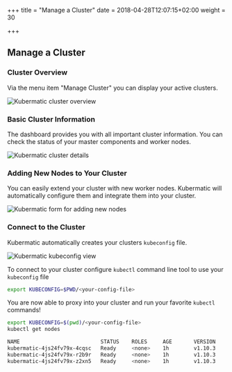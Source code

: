 +++
title = "Manage a Cluster"
date = 2018-04-28T12:07:15+02:00
weight = 30

+++

## Manage a Cluster

### Cluster Overview

Via the menu item "Manage Cluster" you can display your active clusters.

![Kubermatic cluster overview](/img/kubermatic/v2.12/getting_started/manage_cluster/kubermatic_00.png)

### Basic Cluster Information

The dashboard provides you with all important cluster information. You can check the status of your master components and worker nodes.

![Kubermatic cluster details](/img/kubermatic/v2.12/getting_started/manage_cluster/kubermatic_01.png)

### Adding New Nodes to Your Cluster

You can easily extend your cluster with new worker nodes. Kubermatic will automatically configure them and integrate them into your cluster.

![Kubermatic form for adding new nodes](/img/kubermatic/v2.12/getting_started/manage_cluster/kubermatic_02.png)

### Connect to the Cluster

Kubermatic automatically creates your clusters `kubeconfig` file.

![Kubermatic kubeconfig view](/img/kubermatic/v2.12/getting_started/manage_cluster/kubermatic_03.png)

To connect to your cluster configure `kubectl` command line tool to use your `kubeconfig` file

```bash
export KUBECONFIG=$PWD/<your-config-file>
```

You are now able to proxy into your cluster and run your favorite `kubectl` commands!

```bash
export KUBECONFIG=$(pwd)/<your-config-file>
kubectl get nodes

NAME                          STATUS    ROLES     AGE       VERSION
kubermatic-4js24fv79x-4cqsc   Ready     <none>    1h        v1.10.3
kubermatic-4js24fv79x-r2b9r   Ready     <none>    1h        v1.10.3
kubermatic-4js24fv79x-z2xn5   Ready     <none>    1h        v1.10.3
```
